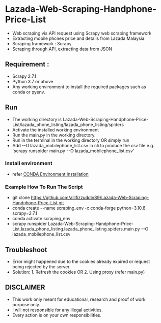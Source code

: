 # Lazada-Web-Scraping-Handphone-Price-List
- Web scraping via API request using Scrapy web scraping framework
- Extracting mobile phones price and details from Lazada Malaysia
- Scraping framework : Scrapy
- Scraping through API, extracting data from JSON

## Requirement : 
- Scrapy 2.7.1
- Python 3.7 or above
- Any working environment to install the required packages such as conda or pyenv.

## Run
- The working directory is Lazada-Web-Scraping-Handphone-Price-List/lazada_phone_listing/lazada_phone_listing/spiders
- Activate the installed working environment
- Run the main.py in the working directory.
- Run <scrapy runspider main.py> in the terminal in the working directory
  OR simply run <scrapy crawl main.py>
- Add --O lazada_mobilephone_list.csv in cli to produce the csv file e.g. 'scrapy runspider main.py --O lazada_mobilephone_list.csv'

### Install environment
- refer [CONDA Environment Installation](https://docs.anaconda.com/anaconda/install/)
 
### Example How To Run The Script
 - git clone https://github.com/allifizzuddin89/Lazada-Web-Scraping-Handphone-Price-List.git
 - conda create --name scraping_env -c conda-forge python=3.10.8 scrapy=2.7.1
 - conda activate scraping_env
 - scrapy runspider Lazada-Web-Scraping-Handphone-Price-List.lazada_phone_listing.lazada_phone_listing.spiders.main.py --O lazada_mobilephone_list.csv

## Troubleshoot
- Error might happened due to the cookies already expired or request being rejected by the server.
- Solution: 1. Refresh the cookies OR
            2. Using proxy (refer main.py)
  
## DISCLAIMER
- This work only meant for educational, research and proof of work purpose only. 
- I will not responsible for any illegal activities.
- Every action is on your own responsibilities.
